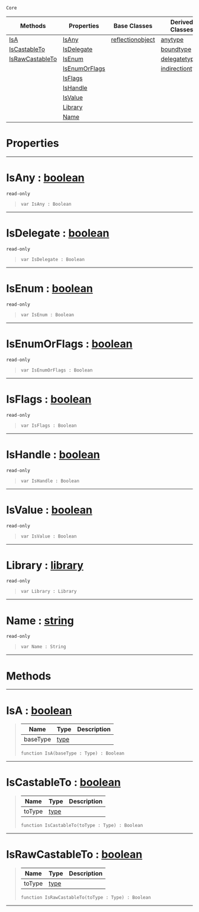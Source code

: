  `Core`

|Methods|Properties|Base Classes|Derived Classes|
|---|---|---|---|
|[ IsA](https://plasmaengine.github.io/PlasmaDocs/Plasma1/C++/code_reference/lightning_base_types/type.md#isa-plasma-engine-document)|[ IsAny](https://plasmaengine.github.io/PlasmaDocs/Plasma1/C++/code_reference/lightning_base_types/type.md#isany-plasma-engine-docume)|[reflectionobject](https://plasmaengine.github.io/PlasmaDocs/Plasma1/C++/code_reference/lightning_base_types/reflectionobject.md)|[anytype](https://plasmaengine.github.io/PlasmaDocs/Plasma1/C++/code_reference/lightning_base_types/anytype.md)|
|[ IsCastableTo](https://plasmaengine.github.io/PlasmaDocs/Plasma1/C++/code_reference/lightning_base_types/type.md#iscastableto-plasma-engine)|[ IsDelegate](https://plasmaengine.github.io/PlasmaDocs/Plasma1/C++/code_reference/lightning_base_types/type.md#isdelegate-plasma-engine-d)| |[boundtype](https://plasmaengine.github.io/PlasmaDocs/Plasma1/C++/code_reference/lightning_base_types/boundtype.md)|
|[ IsRawCastableTo](https://plasmaengine.github.io/PlasmaDocs/Plasma1/C++/code_reference/lightning_base_types/type.md#israwcastableto-plasma-eng)|[ IsEnum](https://plasmaengine.github.io/PlasmaDocs/Plasma1/C++/code_reference/lightning_base_types/type.md#isenum-plasma-engine-docum)| |[delegatetype](https://plasmaengine.github.io/PlasmaDocs/Plasma1/C++/code_reference/lightning_base_types/delegatetype.md)|
| |[ IsEnumOrFlags](https://plasmaengine.github.io/PlasmaDocs/Plasma1/C++/code_reference/lightning_base_types/type.md#isenumorflags-plasma-engin)| |[indirectiontype](https://plasmaengine.github.io/PlasmaDocs/Plasma1/C++/code_reference/lightning_base_types/indirectiontype.md)|
| |[ IsFlags](https://plasmaengine.github.io/PlasmaDocs/Plasma1/C++/code_reference/lightning_base_types/type.md#isflags-plasma-engine-docu)| | |
| |[ IsHandle](https://plasmaengine.github.io/PlasmaDocs/Plasma1/C++/code_reference/lightning_base_types/type.md#ishandle-plasma-engine-doc)| | |
| |[ IsValue](https://plasmaengine.github.io/PlasmaDocs/Plasma1/C++/code_reference/lightning_base_types/type.md#isvalue-plasma-engine-docu)| | |
| |[ Library](https://plasmaengine.github.io/PlasmaDocs/Plasma1/C++/code_reference/lightning_base_types/type.md#library-plasma-engine-docu)| | |
| |[ Name](https://plasmaengine.github.io/PlasmaDocs/Plasma1/C++/code_reference/lightning_base_types/type.md#name-plasma-engine-documen)| | |


 #  Properties


---  
 #  IsAny : [boolean](https://plasmaengine.github.io/PlasmaDocs/Plasma1/C++/code_reference/lightning_base_types/boolean.md)

 `read-only`

> 
> ``` lang=cpp, name=Lightning
> var IsAny : Boolean


---  
 #  IsDelegate : [boolean](https://plasmaengine.github.io/PlasmaDocs/Plasma1/C++/code_reference/lightning_base_types/boolean.md)

 `read-only`

> 
> ``` lang=cpp, name=Lightning
> var IsDelegate : Boolean


---  
 #  IsEnum : [boolean](https://plasmaengine.github.io/PlasmaDocs/Plasma1/C++/code_reference/lightning_base_types/boolean.md)

 `read-only`

> 
> ``` lang=cpp, name=Lightning
> var IsEnum : Boolean


---  
 #  IsEnumOrFlags : [boolean](https://plasmaengine.github.io/PlasmaDocs/Plasma1/C++/code_reference/lightning_base_types/boolean.md)

 `read-only`

> 
> ``` lang=cpp, name=Lightning
> var IsEnumOrFlags : Boolean


---  
 #  IsFlags : [boolean](https://plasmaengine.github.io/PlasmaDocs/Plasma1/C++/code_reference/lightning_base_types/boolean.md)

 `read-only`

> 
> ``` lang=cpp, name=Lightning
> var IsFlags : Boolean


---  
 #  IsHandle : [boolean](https://plasmaengine.github.io/PlasmaDocs/Plasma1/C++/code_reference/lightning_base_types/boolean.md)

 `read-only`

> 
> ``` lang=cpp, name=Lightning
> var IsHandle : Boolean


---  
 #  IsValue : [boolean](https://plasmaengine.github.io/PlasmaDocs/Plasma1/C++/code_reference/lightning_base_types/boolean.md)

 `read-only`

> 
> ``` lang=cpp, name=Lightning
> var IsValue : Boolean


---  
 #  Library : [library](https://plasmaengine.github.io/PlasmaDocs/Plasma1/C++/code_reference/lightning_base_types/library.md)

 `read-only`

> 
> ``` lang=cpp, name=Lightning
> var Library : Library


---  
 #  Name : [string](https://plasmaengine.github.io/PlasmaDocs/Plasma1/C++/code_reference/lightning_base_types/string.md)

 `read-only`

> 
> ``` lang=cpp, name=Lightning
> var Name : String


---  
 #  Methods


---  
 #  IsA : [boolean](https://plasmaengine.github.io/PlasmaDocs/Plasma1/C++/code_reference/lightning_base_types/boolean.md)

> 
> |Name|Type|Description|
> |---|---|---|
> |baseType|[type](https://plasmaengine.github.io/PlasmaDocs/Plasma1/C++/code_reference/lightning_base_types/type.md)| |
> ``` lang=cpp, name=Lightning
> function IsA(baseType : Type) : Boolean
> ``` 


---  
 #  IsCastableTo : [boolean](https://plasmaengine.github.io/PlasmaDocs/Plasma1/C++/code_reference/lightning_base_types/boolean.md)

> 
> |Name|Type|Description|
> |---|---|---|
> |toType|[type](https://plasmaengine.github.io/PlasmaDocs/Plasma1/C++/code_reference/lightning_base_types/type.md)| |
> ``` lang=cpp, name=Lightning
> function IsCastableTo(toType : Type) : Boolean
> ``` 


---  
 #  IsRawCastableTo : [boolean](https://plasmaengine.github.io/PlasmaDocs/Plasma1/C++/code_reference/lightning_base_types/boolean.md)

> 
> |Name|Type|Description|
> |---|---|---|
> |toType|[type](https://plasmaengine.github.io/PlasmaDocs/Plasma1/C++/code_reference/lightning_base_types/type.md)| |
> ``` lang=cpp, name=Lightning
> function IsRawCastableTo(toType : Type) : Boolean
> ``` 


---  
 

 